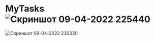 # MyTasks![Скриншот 09-04-2022 225440](https://user-images.githubusercontent.com/96263634/162589701-24d791ef-c900-49b6-bb19-78cef8b4dbb2.jpg)

![Скриншот 09-04-2022 230330](https://user-images.githubusercontent.com/96263634/162590002-1ba2051c-009c-4d61-a5a2-31e7c5946c8e.jpg)
